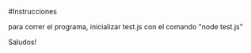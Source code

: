 #Instrucciones

para correr el programa, inicializar test.js con el comando "node test.js"

Saludos!